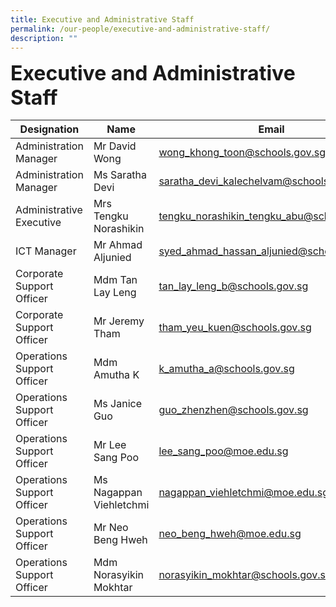 ```yaml
---
title: Executive and Administrative Staff
permalink: /our-people/executive-and-administrative-staff/
description: ""
---
```

**<font size="6">Executive and Administrative Staff</font>**


| Designation | Name | Email |
| -------- | -------- | -------- |
|Administration Manager|Mr David Wong| wong_khong_toon@schools.gov.sg |
|Administration Manager|Ms Saratha Devi| saratha_devi_kalechelvam@schools.gov.sg|
|Administrative Executive|Mrs Tengku Norashikin| tengku_norashikin_tengku_abu@schools.gov.sg|
|ICT Manager|Mr Ahmad Aljunied|syed_ahmad_hassan_aljunied@schools.gov.sg|
|Corporate Support Officer|Mdm Tan Lay Leng|tan_lay_leng_b@schools.gov.sg|
|Corporate Support Officer|Mr Jeremy Tham|tham_yeu_kuen@schools.gov.sg|
|Operations Support Officer|Mdm Amutha K|k_amutha_a@schools.gov.sg|
|Operations Support Officer|Ms Janice Guo| guo_zhenzhen@schools.gov.sg|
|Operations Support Officer|Mr Lee Sang Poo|lee_sang_poo@moe.edu.sg|
|Operations Support Officer|Ms Nagappan Viehletchmi|nagappan_viehletchmi@moe.edu.sg|
|Operations Support Officer|Mr Neo Beng Hweh|neo_beng_hweh@moe.edu.sg|
|Operations Support Officer|Mdm Norasyikin Mokhtar|norasyikin_mokhtar@schools.gov.sg|